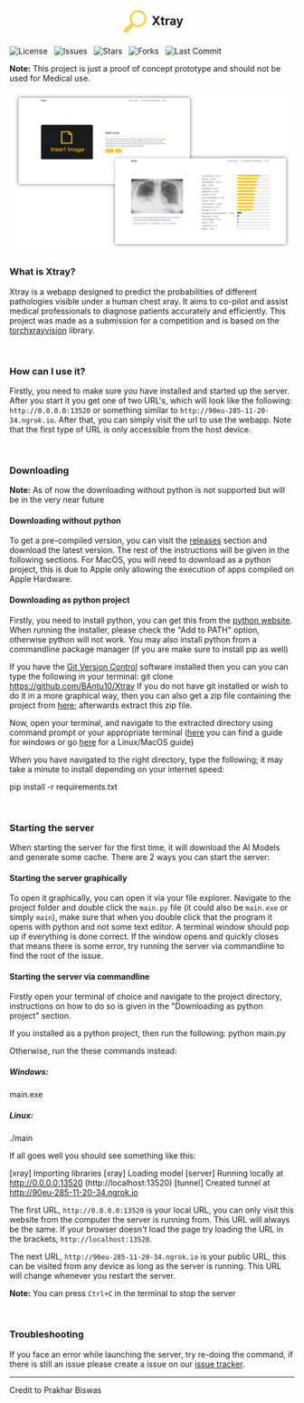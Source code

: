 <h2 align="center">
    <img src="https://github.com/BAntu10/Xtray/raw/master/static/images/logo.png" align="center" width="50">
    Xtray
</h2>

![License](https://shields.io/github/license/BAntu10/Xtray?style=for-the-badge&label=License)
&nbsp;
![Issues](https://shields.io/github/issues/BAntu10/Xtray?style=for-the-badge&label=Issues)
&nbsp;
![Stars](https://shields.io/github/stars/BAntu10/Xtray?style=for-the-badge&label=Stars)
&nbsp;
![Forks](https://shields.io/github/forks/BAntu10/Xtray?style=for-the-badge&label=Forks)
&nbsp;
![Last Commit](https://shields.io/github/last-commit/BAntu10/Xtray?style=for-the-badge&label=Last%20Commit)

**Note:** This project is just a proof of concept prototype and should not be used for Medical use.

![Image](https://github.com/BAntu10/Xtray/raw/master/static/images/landing-image.png)

### What is Xtray?
Xtray is a webapp designed to predict the probabilities of different pathologies visible under a human chest xray. It aims to co-pilot and assist medical professionals to diagnose patients accurately and efficiently. This project was made as a submission for a competition and is based on the [torchxrayvision](https://pypi.org/project/torchxrayvision/) library.

&nbsp;

### How can I use it?
Firstly, you need to make sure you have installed and started up the server. After you start it you get one of two URL's, which will look like the following: `http://0.0.0.0:13520` or something similar to `http://90eu-285-11-20-34.ngrok.io`. After that, you can simply visit the url to use the webapp. Note that the first type of URL is only accessible from the host device.

&nbsp;

### Downloading

**Note:** As of now the downloading without python is not supported but will be in the very near future

#### Downloading without python
To get a pre-compiled version, you can visit the [releases](https://github.com/BAntu10/Xtray/releases) section and download the latest version. The rest of the instructions will be given in the following sections. For MacOS, you will need to download as a python project, this is due to Apple only allowing the execution of apps compiled on Apple Hardware.

#### Downloading as python project
Firstly, you need to install python, you can get this from the [python website](https://www.python.org/downloads/release/python-396/). When running the installer, please check the "Add to PATH" option, otherwise python will not work. You may also install python from a commandline package manager (if you are make sure to install pip as well)

If you have the [Git Version Control](https://git-scm.com) software installed then you can you can type the following in your terminal:
git clone https://github.com/BAntu10/Xtray
If you do not have git installed or wish to do it in a more graphical way, then you can also get a zip file containing the project from [here](https://github.com/BAntu10/Xtray/archive/refs/heads/master.zip); afterwards extract this zip file.

Now, open your terminal, and navigate to the extracted directory using command prompt or your appropriate terminal ([here](https://www.watchingthenet.com/how-to-navigate-through-folders-when-using-windows-command-prompt.html) you can find a guide for windows or go [here](https://www.lifewire.com/linux-commands-for-navigating-file-system-4027320) for a Linux/MacOS guide)

When you have navigated to the right directory, type the following; it may take a minute to install depending on your internet speed:

pip install -r requirements.txt


&nbsp;

### Starting the server
When starting the server for the first time, it will download the AI Models and generate some cache. There are 2 ways you can start the server:

#### Starting the server graphically
To open it graphically, you can open it via your file explorer. Navigate to the project folder and double click the `main.py` file (it could also be `main.exe` or simply `main`), make sure that when you double click that the program it opens with python and not some text editor. A terminal window should pop up if everything is done correct. If the window opens and quickly closes that means there is some error, try running the server via commandline to find the root of the issue.

####  Starting the server via commandline
Firstly open your terminal of choice and navigate to the project directory, instructions on how to do so is given in the "Downloading as python project" section.

If you installed as a python project, then run the following:
python main.py 

Otherwise, run the these commands instead:

##### Windows:
main.exe

##### Linux:
./main

If all goes well you should see something like this:

[xray] Importing libraries
[xray] Loading model
[server] Running locally at http://0.0.0.0:13520 (http://localhost:13520)
[tunnel] Created tunnel at http://90eu-285-11-20-34.ngrok.io


The first URL, `http://0.0.0.0:13520` is your local URL, you can only visit this website from the computer the server is running from. This URL will always be the same. If your browser doesn't load the page try loading the URL in the brackets, `http://localhost:13520`.

The next URL, `http://90eu-285-11-20-34.ngrok.io` is your public URL, this can be visited from any device as long as the server is running. This URL will change whenever you restart the server.

**Note:** You can press `Ctrl+C` in the terminal to stop the server

&nbsp;

### Troubleshooting
If you face an error while launching the server, try re-doing the command, if there is still an issue please create a issue on our [issue tracker](https://github.com/BAntu10/Xtray/issues).

---

Credit to Prakhar Biswas
